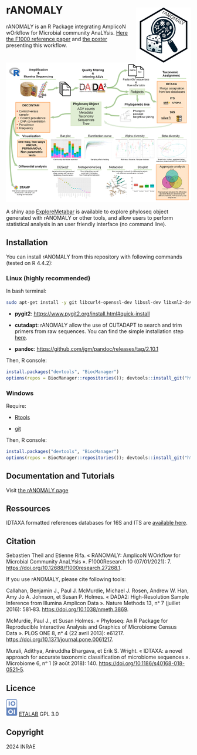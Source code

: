 
<!-- README.md is generated from README.Rmd. Please edit that file -->

# rANOMALY <a href="https://forgemia.inra.fr/umrf/ranomaly/"><img src="man/figures/ranomaly_logo150px.png" alt="ispickr" align="right" width="150" style="margin-top: 10px; margin-left: 20px;"/></a>



<!-- badges: start -->

<!-- [![Lifecycle: experimental](https://img.shields.io/badge/lifecycle-experimental-orange.svg)](https://www.tidyverse.org/lifecycle/#experimental) -->

<!-- badges: end -->

rANOMALY is an R Package integrating AmplicoN wOrkflow for Microbial community AnaLYsis. [Here the
F1000 reference paper](https://f1000research.com/articles/10-7) and [the
poster](https://hal.archives-ouvertes.fr/hal-02340484/) presenting this workflow.

 ![](man/figures/ranomaly_wf.png "ranomaly")


A shiny app [ExploreMetabar](https://explore-metabar.sk8.inrae.fr/) is available to explore phyloseq object generated with rANOMALY or other tools, and allow users to perform statistical analysis in an user friendly interface (no command line).

## Installation

You can install rANOMALY from this repository with following commands (tested on R 4.4.2):

### Linux (highly recommended)

In bash terminal:

```bash
sudo apt-get install -y git libcurl4-openssl-dev libssl-dev libxml2-dev libgmp3-dev libmpfr-dev cmake zlib1g-dev libglpk40 libglpk-dev liblzma-dev libbz2-dev libfontconfig1-dev libfribidi-dev libharfbuzz-dev libfreetype6-dev libpng-dev libtiff5-dev libjpeg-dev pandoc
```

* **pygit2**: https://www.pygit2.org/install.html#quick-install

* **cutadapt**: rANOMALY allow the use of CUTADAPT to search and trim primers from raw sequences. You can find the simple installation step [here](https://cutadapt.readthedocs.io/en/stable/installation.html).

* **pandoc**: https://github.com/jgm/pandoc/releases/tag/2.10.1

Then, R console: 

``` r
install.packages("devtools", "BiocManager")
options(repos = BiocManager::repositories()); devtools::install_git("https://forgemia.inra.fr/umrf/ranomaly")
```


### Windows

Require: 

- [Rtools](https://cran.r-project.org/bin/windows/Rtools/)

- [git](https://git-scm.com/download/win)


Then, R console: 

``` r
install.packages("devtools", "BiocManager")
options(repos = BiocManager::repositories()); devtools::install_git("https://forgemia.inra.fr/umrf/ranomaly")
```


## Documentation and Tutorials

Visit [the rANOMALY
page](https://umrf.pages.mia.inra.fr/ranomaly/index.html)

## Ressources

IDTAXA formatted references databases for 16S and ITS are [available
here](https://nextcloud.inrae.fr/s/YHi3fmDdEJt5cqR).

## Citation

Sebastien Theil and Etienne Rifa. « RANOMALY: AmplicoN WOrkflow for Microbial Community AnaLYsis ». F1000Research 10 (07/01/2021): 7. https://doi.org/10.12688/f1000research.27268.1.

If you use rANOMALY, please cite following tools:

Callahan, Benjamin J., Paul J. McMurdie, Michael J. Rosen, Andrew W. Han, Amy Jo A. Johnson, et Susan P. Holmes. « DADA2: High-Resolution Sample Inference from Illumina Amplicon Data ». Nature Methods 13, nᵒ 7 (juillet 2016): 581‑83. https://doi.org/10.1038/nmeth.3869.

McMurdie, Paul J., et Susan Holmes. « Phyloseq: An R Package for Reproducible Interactive Analysis and Graphics of Microbiome Census Data ». PLOS ONE 8, nᵒ 4 (22 avril 2013): e61217. https://doi.org/10.1371/journal.pone.0061217.

Murali, Adithya, Aniruddha Bhargava, et Erik S. Wright. « IDTAXA: a novel approach for accurate taxonomic classification of microbiome sequences ». Microbiome 6, nᵒ 1 (9 août 2018): 140. https://doi.org/10.1186/s40168-018-0521-5.

## Licence

 ![etalab](man/figures/etalab5.png "etalab") [ETALAB](https://www.etalab.gouv.fr/wp-content/uploads/2018/11/open-licence.pdf)
GPL 3.0

## Copyright
2024 INRAE
